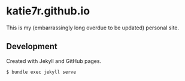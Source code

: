# katie7r.github.io

This is my (embarrassingly long overdue to be updated) personal site.

## Development

Created with Jekyll and GitHub pages.

```
$ bundle exec jekyll serve
```

